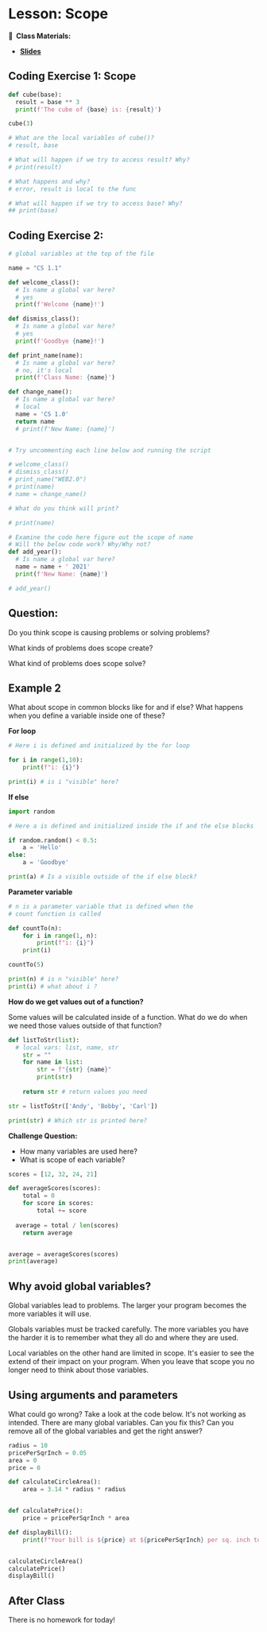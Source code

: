 <!-- .slide: data-background="./Images/header.svg" data-background-repeat="none" data-background-size="40% 40%" data-background-position="center 10%" class="header" -->
# Lesson: Scope

<!-- Put a link to the slides so that students can find them -->

**📝 &nbsp;Class Materials:** 
  <!-- Put a link to the slides -->
* [**Slides**](https://docs.google.com/presentation/d/1gkC9pYcR2eW2oTo4bndZmBiRoAIl4Uwv5j4W2SVgZGw/edit#slide=id.p1)

## Coding Exercise 1: Scope

```python
def cube(base):
  result = base ** 3
  print(f'The cube of {base} is: {result}')

cube(3)

# What are the local variables of cube()?
# result, base

# What will happen if we try to access result? Why?
# print(result)

# What happens and why?
# error, result is local to the func

# What will happen if we try to access base? Why?
## print(base)
```

## Coding Exercise 2:

```python
# global variables at the top of the file

name = "CS 1.1"

def welcome_class():
  # Is name a global var here?
  # yes
  print(f'Welcome {name}!')

def dismiss_class():
  # Is name a global var here?
  # yes
  print(f'Goodbye {name}!')

def print_name(name):
  # Is name a global var here? 
  # no, it's local
  print(f'Class Name: {name}')

def change_name():
  # Is name a global var here?
  # local
  name = 'CS 1.0' 
  return name
  # print(f'New Name: {name}')


# Try uncommenting each line below and running the script

# welcome_class()
# dismiss_class()
# print_name("WEB2.0") 
# print(name)
# name = change_name()

# What do you think will print?

# print(name)

# Examine the code here figure out the scope of name
# Will the below code work? Why/Why not?
def add_year(): 
  # Is name a global var here?
  name = name + ' 2021'
  print(f'New Name: {name}')

# add_year()
```

<!-- > -->

## Question: 

Do you think scope is causing problems or solving problems? 

What kinds of problems does scope create? 

What kind of problems does scope solve? 

## Example 2

What about scope in common blocks like for and if else? What happens when you define a variable inside one of these? 

**For loop**

```python 
# Here i is defined and initialized by the for loop

for i in range(1,10):
	print(f"i: {i}")

print(i) # is i "visible" here?  
```

**If else**

```python
import random

# Here a is defined and initialized inside the if and the else blocks

if random.random() < 0.5:
	a = 'Hello'
else:
	a = 'Goodbye'

print(a) # Is a visible outside of the if else block?
```

**Parameter variable**

```python
# n is a parameter variable that is defined when the 
# count function is called

def countTo(n):
	for i in range(1, n):
		print(f"i: {i}")
	print(i)

countTo(5)

print(n) # is n "visible" here?
print(i) # what about i ?
```

**How do we get values out of a function?**

Some values will be calculated inside of a function. What do we do when we need those values outside of that function? 

```python
def listToStr(list):
  # local vars: list, name, str
	str = "" 
	for name in list: 
		str = f"{str} {name}"
		print(str)
	
	return str # return values you need

str = listToStr(['Andy', 'Bobby', 'Carl'])

print(str) # Which str is printed here? 
```

**Challenge Question:**

- How many variables are used here? 
- What is scope of each variable? 

```python
scores = [12, 32, 24, 21]

def averageScores(scores):
	total = 0
	for score in scores:
		total += score
	
  average = total / len(scores)
	return average


average = averageScores(scores)
print(average)
```

## Why avoid global variables? 

Global variables lead to problems. The larger your program becomes the more variables it will use. 

Globals variables must be tracked carefully. The more variables you have the harder it is to remember what they all do and where they are used. 

Local variables on the other hand are limited in scope. It's easier to see the extend of their impact on your program. When you leave that scope you no longer need to think about those variables. 

## Using arguments and parameters

What could go wrong? Take a look at the code below. It's not working as intended. There are many global variables. Can you fix this? Can you remove all of the global variables and get the right answer? 

```python
radius = 10
pricePerSqrInch = 0.05
area = 0
price = 0

def calculateCircleArea():
	area = 3.14 * radius * radius


def calculatePrice():
	price = pricePerSqrInch * area

def displayBill():
	print(f"Your bill is ${price} at ${pricePerSqrInch} per sq. inch toal area {area}")


calculateCircleArea()
calculatePrice()
displayBill()
```

## After Class

There is no homework for today! 